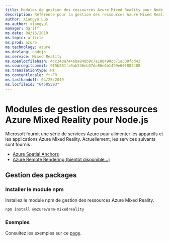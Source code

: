```yaml
---
title: Modules de gestion des ressources Azure Mixed Reality pour Node.js
description: Référence pour la gestion des ressources Azure Mixed Reality pour Node.js
author: Xiangyu Luo
ms.author: xiangyul
manager: dgriff
ms.date: 04/16/2019
ms.topic: article
ms.prod: azure
ms.technology: azure
ms.devlang: nodejs
ms.service: Mixed Reality
ms.openlocfilehash: 4cc340a7446ba848b9c7a108490cc71a330fdd43
ms.sourcegitcommit: 915b281fa9ab246eb37de86e6b1499e60f805408
ms.translationtype: HT
ms.contentlocale: fr-FR
ms.lasthandoff: 04/25/2019
ms.locfileid: "64505593"
---
```

# <a name="azure-mixed-reality-resource-management-modules-for-nodejs"></a>Modules de gestion des ressources Azure Mixed Reality pour Node.js

Microsoft fournit une série de services Azure pour alimenter les appareils et les applications Azure Mixed Reality. Actuellement, les services suivants sont fournis :

* [Azure Spatial Anchors](https://azure.microsoft.com/en-us/services/spatial-anchors/)
* [Azure Remote Rendering (bientôt disponible...)](https://azure.microsoft.com/en-us/services/remote-rendering/)

## <a name="management-package"></a>Gestion des packages

### <a name="install-the-npm-module"></a>Installer le module npm 

Installez le module npm de gestion des ressources Azure Mixed Reality.

```bash
npm install @azure/arm-mixedreality
```

### <a name="example"></a>Exemples

Consultez les exemples sur ce [page](https://www.npmjs.com/package/@azure/arm-mixedreality).
